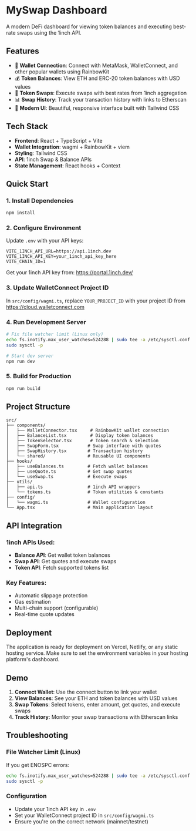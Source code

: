 # MySwap Dashboard

A modern DeFi dashboard for viewing token balances and executing best-rate swaps using the 1inch API.

## Features

- 🔗 **Wallet Connection**: Connect with MetaMask, WalletConnect, and other popular wallets using RainbowKit
- 💰 **Token Balances**: View ETH and ERC-20 token balances with USD values
- 🔄 **Token Swaps**: Execute swaps with best rates from 1inch aggregation
- 📊 **Swap History**: Track your transaction history with links to Etherscan
- 🎨 **Modern UI**: Beautiful, responsive interface built with Tailwind CSS

## Tech Stack

- **Frontend**: React + TypeScript + Vite
- **Wallet Integration**: wagmi + RainbowKit + viem
- **Styling**: Tailwind CSS
- **API**: 1inch Swap & Balance APIs
- **State Management**: React hooks + Context

## Quick Start

### 1. Install Dependencies
```bash
npm install
```

### 2. Configure Environment
Update `.env` with your API keys:
```env
VITE_1INCH_API_URL=https://api.1inch.dev
VITE_1INCH_API_KEY=your_1inch_api_key_here
VITE_CHAIN_ID=1
```

Get your 1inch API key from: https://portal.1inch.dev/

### 3. Update WalletConnect Project ID
In `src/config/wagmi.ts`, replace `YOUR_PROJECT_ID` with your project ID from https://cloud.walletconnect.com

### 4. Run Development Server
```bash
# Fix file watcher limit (Linux only)
echo fs.inotify.max_user_watches=524288 | sudo tee -a /etc/sysctl.conf
sudo sysctl -p

# Start dev server
npm run dev
```

### 5. Build for Production
```bash
npm run build
```

## Project Structure

```
src/
├── components/
│   ├── WalletConnector.tsx     # RainbowKit wallet connection
│   ├── BalanceList.tsx         # Display token balances
│   ├── TokenSelector.tsx       # Token search & selection
│   ├── SwapForm.tsx           # Swap interface with quotes
│   ├── SwapHistory.tsx        # Transaction history
│   └── shared/                # Reusable UI components
├── hooks/
│   ├── useBalances.ts         # Fetch wallet balances
│   ├── useQuote.ts            # Get swap quotes
│   └── useSwap.ts             # Execute swaps
├── utils/
│   ├── api.ts                 # 1inch API wrappers
│   └── tokens.ts              # Token utilities & constants
├── config/
│   └── wagmi.ts               # Wallet configuration
└── App.tsx                    # Main application layout
```

## API Integration

### 1inch APIs Used:
- **Balance API**: Get wallet token balances
- **Swap API**: Get quotes and execute swaps
- **Token API**: Fetch supported tokens list

### Key Features:
- Automatic slippage protection
- Gas estimation
- Multi-chain support (configurable)
- Real-time quote updates

## Deployment

The application is ready for deployment on Vercel, Netlify, or any static hosting service. Make sure to set the environment variables in your hosting platform's dashboard.

## Demo

1. **Connect Wallet**: Use the connect button to link your wallet
2. **View Balances**: See your ETH and token balances with USD values
3. **Swap Tokens**: Select tokens, enter amount, get quotes, and execute swaps
4. **Track History**: Monitor your swap transactions with Etherscan links

## Troubleshooting

### File Watcher Limit (Linux)
If you get ENOSPC errors:
```bash
echo fs.inotify.max_user_watches=524288 | sudo tee -a /etc/sysctl.conf
sudo sysctl -p
```

### Configuration
- Update your 1inch API key in `.env`
- Set your WalletConnect project ID in `src/config/wagmi.ts`
- Ensure you're on the correct network (mainnet/testnet)

